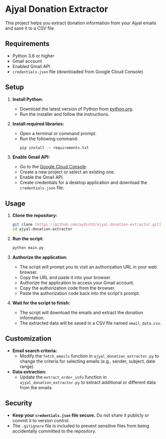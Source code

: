# Ajyal Donation Extractor

This project helps you extract donation information from your Ajyal emails and save it to a CSV file.

## Requirements

* Python 3.6 or higher
* Gmail account
* Enabled Gmail API
* `credentials.json` file (downloaded from Google Cloud Console)

## Setup

1. **Install Python:**

    * Download the latest version of Python from [python.org](https://www.python.org/downloads/).
    * Run the installer and follow the instructions.

2. **Install required libraries:**

    * Open a terminal or command prompt.
    * Run the following command:
        ```bash
        pip install -r requirements.txt
        ```

3. **Enable Gmail API:**

    * Go to the [Google Cloud Console](https://console.cloud.google.com/).
    * Create a new project or select an existing one.
    * Enable the Gmail API.
    * Create credentials for a desktop application and download the `credentials.json` file.

## Usage

1. **Clone the repository:**

    ```bash
    git clone [https://github.com/aydintd/ajyal-donation-extractor.git](https://github.com/aydintd/ajyal-donation-extractor.git)
    cd ajyal-donation-extractor
    ```

2. **Run the script:**

    ```bash
    python main.py
    ```

3. **Authorize the application:**

    * The script will prompt you to visit an authorization URL in your web browser.
    * Copy the URL and paste it into your browser.
    * Authorize the application to access your Gmail account.
    * Copy the authorization code from the browser.
    * Paste the authorization code back into the script's prompt.

4. **Wait for the script to finish:**

    * The script will download the emails and extract the donation information.
    * The extracted data will be saved in a CSV file named `email_data.csv`.

## Customization

* **Email search criteria:**
    * Modify the `fetch_emails` function in `ajyal_donation_extractor.py` to change the criteria for selecting emails (e.g., sender, subject, date range).
* **Data extraction:**
    * Update the `extract_order_info` function in `ajyal_donation_extractor.py` to extract additional or different data from the emails.

## Security

* **Keep your `credentials.json` file secure.** Do not share it publicly or commit it to version control.
* The `.gitignore` file is included to prevent sensitive files from being accidentally committed to the repository.